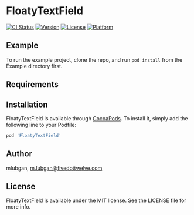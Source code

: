 # FloatyTextField

[![CI Status](https://img.shields.io/travis/mlubgan/FloatyTextField.svg?style=flat)](https://travis-ci.org/mlubgan/FloatyTextField)
[![Version](https://img.shields.io/cocoapods/v/FloatyTextField.svg?style=flat)](https://cocoapods.org/pods/FloatyTextField)
[![License](https://img.shields.io/cocoapods/l/FloatyTextField.svg?style=flat)](https://cocoapods.org/pods/FloatyTextField)
[![Platform](https://img.shields.io/cocoapods/p/FloatyTextField.svg?style=flat)](https://cocoapods.org/pods/FloatyTextField)

## Example

To run the example project, clone the repo, and run `pod install` from the Example directory first.

## Requirements

## Installation

FloatyTextField is available through [CocoaPods](https://cocoapods.org). To install
it, simply add the following line to your Podfile:

```ruby
pod 'FloatyTextField'
```

## Author

mlubgan, m.lubgan@fivedottwelve.com

## License

FloatyTextField is available under the MIT license. See the LICENSE file for more info.
